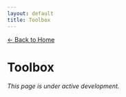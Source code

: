 ```yaml
---
layout: default
title: Toolbox
---
```


[← Back to Home](/)

# Toolbox

*This page is under active development.*